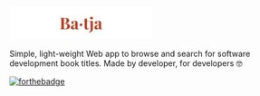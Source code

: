 <img src="logo.png" width="50%">

Simple, light-weight Web app to browse and search for software development book titles. Made by developer, for developers 🤓

[![forthebadge](https://forthebadge.com/images/badges/built-by-hipsters.svg)](https://forthebadge.com)

